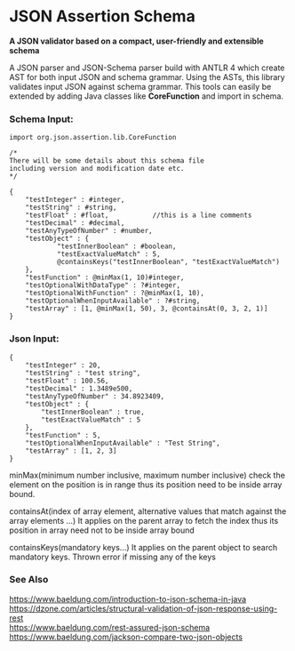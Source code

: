 # JSON Assertion Schema

**A JSON validator based on a compact, user-friendly and extensible schema**

A JSON parser and JSON-Schema parser build with ANTLR 4 which create AST for both input JSON and schema grammar. Using the ASTs, this library validates input JSON against schema grammar. This tools can easily be extended by adding Java classes like **CoreFunction** and import in schema.

### Schema Input:

```
import org.json.assertion.lib.CoreFunction

/*
There will be some details about this schema file
including version and modification date etc.
*/

{
    "testInteger" : #integer,
    "testString" : #string,
    "testFloat" : #float,           //this is a line comments
    "testDecimal" : #decimal,
    "testAnyTypeOfNumber" : #number,
    "testObject" : {
            "testInnerBoolean" : #boolean,
            "testExactValueMatch" : 5,
            @containsKeys("testInnerBoolean", "testExactValueMatch")
    },
    "testFunction" : @minMax(1, 10)#integer,
    "testOptionalWithDataType" : ?#integer,
    "testOptionalWithFunction" : ?@minMax(1, 10),
    "testOptionalWhenInputAvailable" : ?#string,
    "testArray" : [1, @minMax(1, 50), 3, @containsAt(0, 3, 2, 1)]
}
```

### Json Input:

```
{
    "testInteger" : 20,
    "testString" : "test string",
    "testFloat" : 100.56,
    "testDecimal" : 1.3489e500,
    "testAnyTypeOfNumber" : 34.8923409,
    "testObject" : {
        "testInnerBoolean" : true,
        "testExactValueMatch" : 5
    },
    "testFunction" : 5,
    "testOptionalWhenInputAvailable" : "Test String",
    "testArray" : [1, 2, 3]
}
```


minMax(minimum number inclusive, maximum number inclusive)
check the element on the position is in range thus its position need to be inside array bound.

containsAt(index of array element, alternative values that match against the array elements ...)
It applies on the parent array to fetch the index thus its position in array need not to be inside array bound

containsKeys(mandatory keys...)
It applies on the parent object to search mandatory keys. Thrown error if missing any of the keys

### See Also
https://www.baeldung.com/introduction-to-json-schema-in-java<br>
https://dzone.com/articles/structural-validation-of-json-response-using-rest<br>
https://www.baeldung.com/rest-assured-json-schema<br>
https://www.baeldung.com/jackson-compare-two-json-objects<br>
